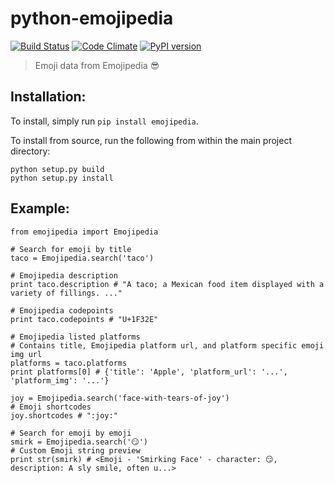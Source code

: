 # python-emojipedia
[![Build Status](https://travis-ci.org/benjamincongdon/python-emojipedia.svg?branch=master)](https://travis-ci.org/benjamincongdon/python-emojipedia)
[![Code Climate](https://codeclimate.com/github/benjamincongdon/python-emojipedia/badges/gpa.svg)](https://codeclimate.com/github/benjamincongdon/python-emojipedia)
[![PyPI version](https://badge.fury.io/py/emojipedia.svg)](https://badge.fury.io/py/emojipedia)
>Emoji data from Emojipedia :sunglasses:

## Installation:
To install, simply run `pip install emojipedia`.

To install from source, run the following from within the main project directory:

```
python setup.py build
python setup.py install
```

## Example:
```
from emojipedia import Emojipedia

# Search for emoji by title
taco = Emojipedia.search('taco')

# Emojipedia description
print taco.description # "A taco; a Mexican food item displayed with a variety of fillings. ..."

# Emojipedia codepoints
print taco.codepoints # "U+1F32E"

# Emojipedia listed platforms 
# Contains title, Emojipedia platform url, and platform specific emoji img url
platforms = taco.platforms 
print platforms[0] # {'title': 'Apple', 'platform_url': '...', 'platform_img': '...'}

joy = Emojipedia.search('face-with-tears-of-joy')
# Emoji shortcodes
joy.shortcodes # ":joy:"

# Search for emoji by emoji
smirk = Emojipedia.search('😏')
# Custom Emoji string preview
print str(smirk) # <Emoji - 'Smirking Face' - character: 😏, description: A sly smile, often u...>
```
